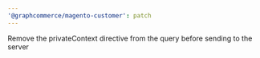 ```yaml
---
'@graphcommerce/magento-customer': patch
---
```


Remove the privateContext directive from the query before sending to the server
